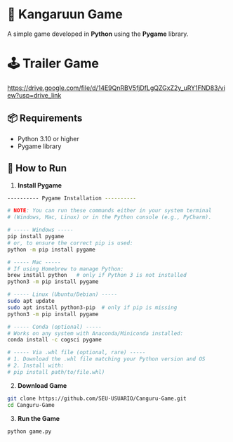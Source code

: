 # 🦘 Kangaruun Game

A simple game developed in **Python** using the **Pygame** library.

# 🕹️ Trailer Game
https://drive.google.com/file/d/14E9QnRBV5fjDfLgQZGxZ2y_uRY1FND83/view?usp=drive_link


## 📦 Requirements
- Python 3.10 or higher
- Pygame library

## 🚀 How to Run

1. **Install Pygame**  
  ```bash
---------- Pygame Installation ----------

# NOTE: You can run these commands either in your system terminal
# (Windows, Mac, Linux) or in the Python console (e.g., PyCharm).  

# ----- Windows -----
pip install pygame
# or, to ensure the correct pip is used:
python -m pip install pygame

# ----- Mac -----
# If using Homebrew to manage Python:
brew install python   # only if Python 3 is not installed
python3 -m pip install pygame

# ----- Linux (Ubuntu/Debian) -----
sudo apt update
sudo apt install python3-pip  # only if pip is missing
python3 -m pip install pygame

# ----- Conda (optional) -----
# Works on any system with Anaconda/Miniconda installed:
conda install -c cogsci pygame

# ----- Via .whl file (optional, rare) -----
# 1. Download the .whl file matching your Python version and OS
# 2. Install with:
# pip install path/to/file.whl)
  ```

2. **Download Game**  
 ```bash
git clone https://github.com/SEU-USUARIO/Canguru-Game.git
cd Canguru-Game
  ```

3. **Run the Game**
```bash
python game.py
